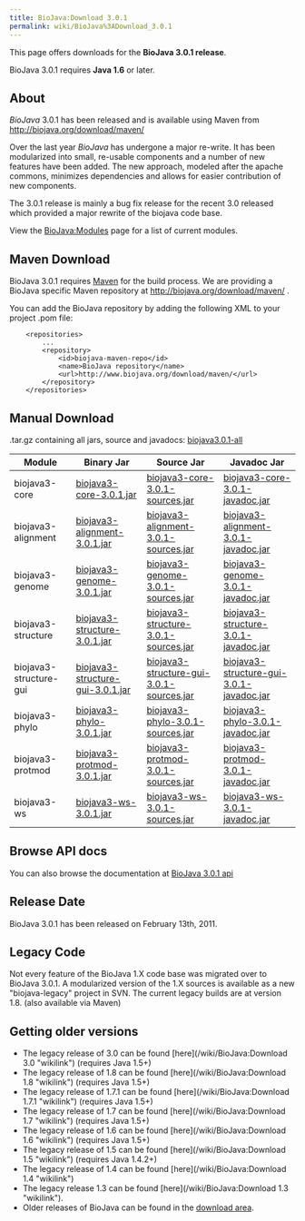 ```yaml
---
title: BioJava:Download 3.0.1
permalink: wiki/BioJava%3ADownload_3.0.1
---
```


This page offers downloads for the <b>BioJava 3.0.1 release</b>.

BioJava 3.0.1 requires <b>Java 1.6</b> or later.

About
-----

*BioJava* 3.0.1 has been released and is available using Maven from
[<http://biojava.org/download/maven/>](http://biojava.org/download/maven/)

Over the last year *BioJava* has undergone a major re-write. It has been
modularized into small, re-usable components and a number of new
features have been added. The new approach, modeled after the apache
commons, minimizes dependencies and allows for easier contribution of
new components.

The 3.0.1 release is mainly a bug fix release for the recent 3.0
released which provided a major rewrite of the biojava code base.

View the <BioJava:Modules> page for a list of current modules.

Maven Download
--------------

BioJava 3.0.1 requires [Maven](http://maven.apache.org/) for the build
process. We are providing a BioJava specific Maven repository at
<http://biojava.org/download/maven/> .

You can add the BioJava repository by adding the following XML to your
project .pom file:

        <repositories>
            ...
            <repository>
                <id>biojava-maven-repo</id>
                <name>BioJava repository</name>
                <url>http://www.biojava.org/download/maven/</url>           
            </repository>
        </repositories>

Manual Download
---------------

.tar.gz containing all jars, source and javadocs:
[biojava3.0.1-all](http://biojava.org/download/bj3.0.1/biojava3.0.1-all.tar.gz)

| Module                 | Binary Jar                                                                                                                                      | Source Jar                                                                                                                                                      | Javadoc Jar                                                                                                                                                     |
|------------------------|-------------------------------------------------------------------------------------------------------------------------------------------------|-----------------------------------------------------------------------------------------------------------------------------------------------------------------|-----------------------------------------------------------------------------------------------------------------------------------------------------------------|
| biojava3-core          | [biojava3-core-3.0.1.jar](http://biojava.org/download/maven/org/biojava/biojava3-core/3.0.1/biojava3-core-3.0.1.jar)                            | [biojava3-core-3.0.1-sources.jar](http://biojava.org/download/maven/org/biojava/biojava3-core/3.0.1/biojava3-core-3.0.1-sources.jar)                            | [biojava3-core-3.0.1-javadoc.jar](http://biojava.org/download/maven/org/biojava/biojava3-core/3.0.1/biojava3-core-3.0.1-javadoc.jar)                            |
| biojava3-alignment     | [biojava3-alignment-3.0.1.jar](http://biojava.org/download/maven/org/biojava/biojava3-alignment/3.0.1/biojava3-alignment-3.0.1.jar)             | [biojava3-alignment-3.0.1-sources.jar](http://biojava.org/download/maven/org/biojava/biojava3-alignment/3.0.1/biojava3-alignment-3.0.1-sources.jar)             | [biojava3-alignment-3.0.1-javadoc.jar](http://biojava.org/download/maven/org/biojava/biojava3-alignment/3.0.1/biojava3-alignment-3.0.1-javadoc.jar)             |
| biojava3-genome        | [biojava3-genome-3.0.1.jar](http://biojava.org/download/maven/org/biojava/biojava3-genome/3.0.1/biojava3-genome-3.0.1.jar)                      | [biojava3-genome-3.0.1-sources.jar](http://biojava.org/download/maven/org/biojava/biojava3-genome/3.0.1/biojava3-genome-3.0.1-sources.jar)                      | [biojava3-genome-3.0.1-javadoc.jar](http://biojava.org/download/maven/org/biojava/biojava3-genome/3.0.1/biojava3-genome-3.0.1-javadoc.jar)                      |
| biojava3-structure     | [biojava3-structure-3.0.1.jar](http://biojava.org/download/maven/org/biojava/biojava3-structure/3.0.1/biojava3-structure-3.0.1.jar)             | [biojava3-structure-3.0.1-sources.jar](http://biojava.org/download/maven/org/biojava/biojava3-structure/3.0.1/biojava3-structure-3.0.1-sources.jar)             | [biojava3-structure-3.0.1-javadoc.jar](http://biojava.org/download/maven/org/biojava/biojava3-structure/3.0.1/biojava3-structure-3.0.1-javadoc.jar)             |
| biojava3-structure-gui | [biojava3-structure-gui-3.0.1.jar](http://biojava.org/download/maven/org/biojava/biojava3-structure-gui/3.0.1/biojava3-structure-gui-3.0.1.jar) | [biojava3-structure-gui-3.0.1-sources.jar](http://biojava.org/download/maven/org/biojava/biojava3-structure-gui/3.0.1/biojava3-structure-gui-3.0.1-sources.jar) | [biojava3-structure-gui-3.0.1-javadoc.jar](http://biojava.org/download/maven/org/biojava/biojava3-structure-gui/3.0.1/biojava3-structure-gui-3.0.1-javadoc.jar) |
| biojava3-phylo         | [biojava3-phylo-3.0.1.jar](http://biojava.org/download/maven/org/biojava/biojava3-phylo/3.0.1/biojava3-phylo-3.0.1.jar)                         | [biojava3-phylo-3.0.1-sources.jar](http://biojava.org/download/maven/org/biojava/biojava3-phylo/3.0.1/biojava3-phylo-3.0.1-sources.jar)                         | [biojava3-phylo-3.0.1-javadoc.jar](http://biojava.org/download/maven/org/biojava/biojava3-phylo/3.0.1/biojava3-phylo-3.0.1-javadoc.jar)                         |
| biojava3-protmod       | [biojava3-protmod-3.0.1.jar](http://biojava.org/download/maven/org/biojava/biojava3-protmod/3.0.1/biojava3-protmod-3.0.1.jar)                   | [biojava3-protmod-3.0.1-sources.jar](http://biojava.org/download/maven/org/biojava/biojava3-protmod/3.0.1/biojava3-protmod-3.0.1-sources.jar)                   | [biojava3-protmod-3.0.1-javadoc.jar](http://biojava.org/download/maven/org/biojava/biojava3-protmod/3.0.1/biojava3-protmod-3.0.1-javadoc.jar)                   |
| biojava3-ws            | [biojava3-ws-3.0.1.jar](http://biojava.org/download/maven/org/biojava/biojava3-ws/3.0.1/biojava3-ws-3.0.1.jar)                                  | [biojava3-ws-3.0.1-sources.jar](http://biojava.org/download/maven/org/biojava/biojava3-ws/3.0.1/biojava3-ws-3.0.1-sources.jar)                                  | [biojava3-ws-3.0.1-javadoc.jar](http://biojava.org/download/maven/org/biojava/biojava3-ws/3.0.1/biojava3-ws-3.0.1-javadoc.jar)                                  |

Browse API docs
---------------

You can also browse the documentation at [BioJava 3.0.1
api](http://www.biojava.org/docs/api3.0/)

Release Date
------------

BioJava 3.0.1 has been released on February 13th, 2011.

Legacy Code
-----------

Not every feature of the BioJava 1.X code base was migrated over to
BioJava 3.0.1. A modularized version of the 1.X sources is available as
a new "biojava-legacy" project in SVN. The current legacy builds are at
version 1.8. (also available via Maven)

Getting older versions
----------------------

-   The legacy release of 3.0 can be found
    [here](/wiki/BioJava:Download 3.0 "wikilink") (requires Java 1.5+)
-   The legacy release of 1.8 can be found
    [here](/wiki/BioJava:Download 1.8 "wikilink") (requires Java 1.5+)
-   The legacy release of 1.7.1 can be found
    [here](/wiki/BioJava:Download 1.7.1 "wikilink") (requires Java 1.5+)
-   The legacy release of 1.7 can be found
    [here](/wiki/BioJava:Download 1.7 "wikilink") (requires Java 1.5+)
-   The legacy release of 1.6 can be found
    [here](/wiki/BioJava:Download 1.6 "wikilink") (requires Java 1.5+)
-   The legacy release of 1.5 can be found
    [here](/wiki/BioJava:Download 1.5 "wikilink") (requires Java 1.4.2+)
-   The legacy release of 1.4 can be found
    [here](/wiki/BioJava:Download 1.4 "wikilink")
-   The legacy release 1.3 can be found
    [here](/wiki/BioJava:Download 1.3 "wikilink").
-   Older releases of BioJava can be found in the [download
    area](http://www.biojava.org/download/).

